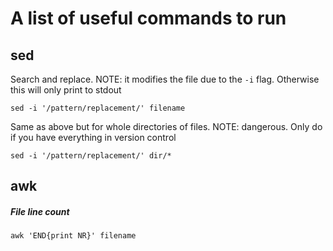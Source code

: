 # A list of useful commands to run 



## sed

Search and replace. NOTE: it modifies the file due to the `-i` flag. Otherwise this will only print to stdout
```
sed -i '/pattern/replacement/' filename
```
Same as above but for whole directories of files. NOTE: dangerous. Only do if you have everything in version control 
```
sed -i '/pattern/replacement/' dir/* 
```

## awk

##### File line count
```
awk 'END{print NR}' filename
```
